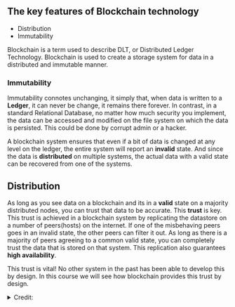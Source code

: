 ## The key features of Blockchain technology
  + Distribution
  + Immutability

Blockchain is a term used to describe DLT, or Distributed Ledger Technology. Blockchain is used to create a storage system for data in a distributed and immutable manner.

### Immutability
Immutability connotes unchanging, it simply that, when data is written to a **Ledger**, it can never be change, it remains there forever. In contrast, in a standard Relational Database, no matter how much security you implement, the data can be accessed and modified on the file system on which the data is persisted. This could be done by corrupt admin or a hacker.

A blockchain system ensures that even if a bit of data is changed at any level on the ledger, the entire system will report an  **invalid** state. And since the data is **distributed** on multiple systems, the actual data with a valid state can be recovered from one of the systems.

## Distribution
As long as you see data on a blockchain and its in a **valid** state on a majority distributed nodes, you can trust that data to be accurate. This __trust__ is key. This trust is achieved in a blockchain system by replicating the datastore on a number of peers(hosts) on the internet. If one of the misbehaving peers goes in an invalid state, the other peers can filter it out. As long as there is a majority of peers agreeing to a common valid state, you can completely trust the data that is stored on that system. This replication also guarantees __high availability__.

This trust is vital! No other system in the past has been able to develop this by design. In this course we will see how blockchain provides this trust by design.

 <details>
  <summary>Credit:</summary>
  
  + Link: [Educative.io](https://www.educative.io/courses/hands-on-blockchain-hyperledger-fabric/xV26VjZ7yMl)
  
</details>
